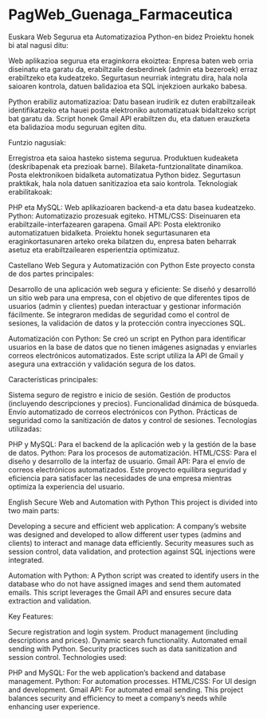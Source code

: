 # PagWeb_Guenaga_Farmaceutica
Euskara
Web Segurua eta Automatizazioa Python-en bidez
Proiektu honek bi atal nagusi ditu:

Web aplikazioa segurua eta eraginkorra ekoiztea:
Enpresa baten web orria diseinatu eta garatu da, erabiltzaile desberdinek (admin eta bezeroek) erraz erabiltzeko eta kudeatzeko. Segurtasun neurriak integratu dira, hala nola saioaren kontrola, datuen balidazioa eta SQL injekzioen aurkako babesa.

Python erabiliz automatizazioa:
Datu basean irudirik ez duten erabiltzaileak identifikatzeko eta hauei posta elektroniko automatizatuak bidaltzeko script bat garatu da. Script honek Gmail API erabiltzen du, eta datuen erauzketa eta balidazioa modu seguruan egiten ditu.

Funtzio nagusiak:

Erregistroa eta saioa hasteko sistema segurua.
Produktuen kudeaketa (deskribapenak eta prezioak barne).
Bilaketa-funtzionalitate dinamikoa.
Posta elektronikoen bidalketa automatizatua Python bidez.
Segurtasun praktikak, hala nola datuen sanitizazioa eta saio kontrola.
Teknologiak erabilitakoak:

PHP eta MySQL: Web aplikazioaren backend-a eta datu basea kudeatzeko.
Python: Automatizazio prozesuak egiteko.
HTML/CSS: Diseinuaren eta erabiltzaile-interfazearen garapena.
Gmail API: Posta elektroniko automatizatuen bidalketa.
Proiektu honek segurtasunaren eta eraginkortasunaren arteko oreka bilatzen du, enpresa baten beharrak asetuz eta erabiltzailearen esperientzia optimizatuz.

Castellano
Web Segura y Automatización con Python
Este proyecto consta de dos partes principales:

Desarrollo de una aplicación web segura y eficiente:
Se diseñó y desarrolló un sitio web para una empresa, con el objetivo de que diferentes tipos de usuarios (admin y clientes) puedan interactuar y gestionar información fácilmente. Se integraron medidas de seguridad como el control de sesiones, la validación de datos y la protección contra inyecciones SQL.

Automatización con Python:
Se creó un script en Python para identificar usuarios en la base de datos que no tienen imágenes asignadas y enviarles correos electrónicos automatizados. Este script utiliza la API de Gmail y asegura una extracción y validación segura de los datos.

Características principales:

Sistema seguro de registro e inicio de sesión.
Gestión de productos (incluyendo descripciones y precios).
Funcionalidad dinámica de búsqueda.
Envío automatizado de correos electrónicos con Python.
Prácticas de seguridad como la sanitización de datos y control de sesiones.
Tecnologías utilizadas:

PHP y MySQL: Para el backend de la aplicación web y la gestión de la base de datos.
Python: Para los procesos de automatización.
HTML/CSS: Para el diseño y desarrollo de la interfaz de usuario.
Gmail API: Para el envío de correos electrónicos automatizados.
Este proyecto equilibra seguridad y eficiencia para satisfacer las necesidades de una empresa mientras optimiza la experiencia del usuario.

English
Secure Web and Automation with Python
This project is divided into two main parts:

Developing a secure and efficient web application:
A company’s website was designed and developed to allow different user types (admins and clients) to interact and manage data efficiently. Security measures such as session control, data validation, and protection against SQL injections were integrated.

Automation with Python:
A Python script was created to identify users in the database who do not have assigned images and send them automated emails. This script leverages the Gmail API and ensures secure data extraction and validation.

Key Features:

Secure registration and login system.
Product management (including descriptions and prices).
Dynamic search functionality.
Automated email sending with Python.
Security practices such as data sanitization and session control.
Technologies used:

PHP and MySQL: For the web application’s backend and database management.
Python: For automation processes.
HTML/CSS: For UI design and development.
Gmail API: For automated email sending.
This project balances security and efficiency to meet a company’s needs while enhancing user experience.


